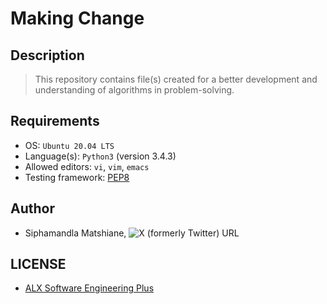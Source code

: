 # Making Change

## Description
> This repository contains file(s) created for a better development and understanding of algorithms in problem-solving.

## Requirements
- OS: `Ubuntu 20.04 LTS`
- Language(s): `Python3` (version 3.4.3)
- Allowed editors: `vi`, `vim`, `emacs`
- Testing framework: [PEP8](https://peps.python.org/pep-0008/)

## Author
- Siphamandla Matshiane, ![X (formerly Twitter) URL](https://img.shields.io/twitter/url?url=https%3A%2F%2Fx.com%2FSiphamandl76892)

## LICENSE
- [ALX Software Engineering Plus](https://tech.alxafrica.com/software-engineering-plus-programme-johannesburg)

